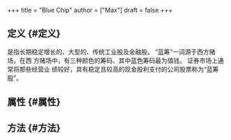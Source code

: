+++
title = "Blue Chip"
author = ["Max"]
draft = false
+++

## 定义 {#定义}

是指长期稳定增长的、大型的、传统工业股及金融股。 “蓝筹”一词源于西方赌场，在西
方赌场中，有三种颜色的筹码、其中蓝色筹码最为值钱。 证券市场上通常将那些经营业
绩较好，具有稳定且较高的现金股利支付的公司股票称为“蓝筹股”。


## 属性 {#属性}


## 方法 {#方法}

